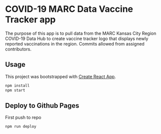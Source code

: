 # COVID-19 MARC Data Vaccine Tracker app

The purpose of this app is to pull data from the MARC Kansas City Region COVID-19 Data Hub to create vaccine tracker logo that displays newly reported vaccinations in the region.
Commits allowed from assigned contributors.

## Usage
This project was bootstrapped with [Create React App](https://github.com/facebook/create-react-app).

```sh
npm install
npm start
```

## Deploy to Github Pages

First push to repo

```sh
npm run deploy
```